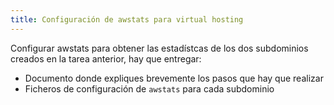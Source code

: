 ```yaml
---
title: Configuración de awstats para virtual hosting
---
```


Configurar awstats para obtener las estadístcas de los dos subdominios creados en la tarea anterior, hay que entregar:

* Documento donde expliques brevemente los pasos que hay que realizar
* Ficheros de configuración de `awstats` para cada subdominio
